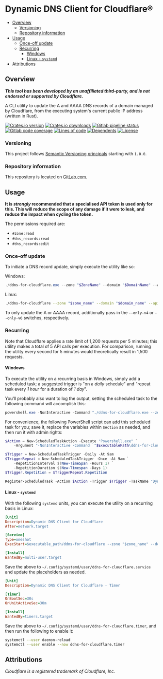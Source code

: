 # Dynamic DNS Client for Cloudflare® <!-- omit in toc -->

- [Overview](#overview)
  - [Versioning](#versioning)
  - [Repository information](#repository-information)
- [Usage](#usage)
  - [Once-off update](#once-off-update)
  - [Recurring](#recurring)
    - [Windows](#windows)
    - [Linux - `systemd`](#linux---systemd)
- [Attributions](#attributions)

## Overview

**_This tool has been developed by an unaffiliated third-party, and is not endorsed or supported by Cloudflare._**

A CLI utility to update the A and AAAA DNS records of a domain managed by Cloudflare, from the executing system's current public IP address (written in Rust).

[![Crates.io version](https://img.shields.io/crates/v/dynamic-dns-client-for-cloudflare?style=for-the-badge)](https://docs.rs/dynamic-dns-client-for-cloudflare/latest/dynamic-dns-client-for-cloudflare/)
[![Crates.io downloads](https://img.shields.io/crates/d/dynamic-dns-client-for-cloudflare?style=for-the-badge)](https://crates.io/crates/dynamic-dns-client-for-cloudflare)
[![Gitlab pipeline status](https://img.shields.io/gitlab/pipeline/Kage-Yami/dynamic-dns-client-for-cloudflare/main?style=for-the-badge)](https://gitlab.com/Kage-Yami/dynamic-dns-client-for-cloudflare/pipelines/main/latest)
[![Gitlab code coverage](https://img.shields.io/gitlab/coverage/Kage-Yami/dynamic-dns-client-for-cloudflare/main?style=for-the-badge)](https://gitlab.com/Kage-Yami/dynamic-dns-client-for-cloudflare)
[![Lines of code](https://img.shields.io/tokei/lines/gitlab/Kage-Yami/dynamic-dns-client-for-cloudflare?style=for-the-badge)](https://gitlab.com/Kage-Yami/dynamic-dns-client-for-cloudflare)
[![Dependents](https://img.shields.io/librariesio/dependent-repos/cargo/dynamic-dns-client-for-cloudflare?style=for-the-badge)](https://libraries.io/cargo/dynamic-dns-client-for-cloudflare)
[![License](https://img.shields.io/crates/l/dynamic-dns-client-for-cloudflare?style=for-the-badge)](https://gitlab.com/Kage-Yami/dynamic-dns-client-for-cloudflare/-/blob/main/LICENSE)

### Versioning

This project follows [Semantic Versioning principals](https://semver.org/) starting with `1.0.0`.

### Repository information

This repository is located on [GitLab.com](https://gitlab.com/Kage-Yami/dynamic-dns-client-for-cloudflare).

## Usage

**It is _strongly_ recommended that a specialised API token is used only for this. This will reduce the scope of any damage if it were to leak, and reduce the impact when cycling the token.**

The permissions required are:
- `#zone:read`
- `#dns_records:read`
- `#dns_records:edit`

### Once-off update

To initiate a DNS record update, simply execute the utility like so:

Windows:

```powershell
./ddns-for-cloudflare.exe --zone "$ZoneName" --domain "$DomainName" --api-token "$ApiToken"
```

Linux:

```sh
./ddns-for-cloudflare --zone "$zone_name" --domain "$domain_name" --api-token "$api_token"
```

To only update the A or AAAA record, additionally pass in the `--only-v4` or `--only-v6` switches, respectively.

### Recurring

Note that Cloudflare applies a rate limit of 1,200 requests per 5 minutes; this utility makes a total of 5 API calls per execution. For comparison, running the utility every second for 5 minutes would theoretically result in 1,500 requests.

#### Windows

To execute the utility on a recurring basis in Windows, simply add a scheduled task; a suggested trigger is "on a *daily* schedule" and "repeat task every *1 hour* for a duration of *1 day*".

You'll probably also want to log the output, setting the scheduled task to the following command will accomplish this:

```powershell
powershell.exe -NonInteractive -Command "./ddns-for-cloudflare.exe --zone '$ZoneName' --domain '$DomainName' --api-token '$ApiToken' *> $LogPath/$((Get-Date).ToString('yyyy-MM-dd HH-mm-ss')).log"
```

For convenience, the following PowerShell script can add this scheduled task for you; save it, replace the variables within `$Action` as needed, and then run it with admin rights:

```powershell
$Action = New-ScheduledTaskAction -Execute "Powershell.exe" `
    -Argument "-NonInteractive -Command `"$ExecutablePath\ddns-for-cloudflare.exe --zone '$ZoneName' --domain '$DomainName' --api-token '$ApiToken' *> $LogPath\`$((Get-Date).ToString('yyyy-MM-dd HH-mm-ss')).log`""

$Trigger = New-ScheduledTaskTrigger -Daily -At 9am
$TriggerRepeat = New-ScheduledTaskTrigger -Once -At 9am `
    -RepetitionInterval $(New-TimeSpan -Hours 1) `
    -RepetitionDuration $(New-Timespan -Days 1)
$Trigger.Repetition = $TriggerRepeat.Repetition

Register-ScheduledTask -Action $Action -Trigger $Trigger -TaskName "Dynamic DNS Client for Cloudflare" -TaskPath "Custom"
```

#### Linux - `systemd`

With the following `systemd` units, you can execute the utility on a recurring basis in Linux:

```ini
[Unit]
Description=Dynamic DNS Client for Cloudflare
After=network.target

[Service]
Type=oneshot
ExecStart=$executable_path/ddns-for-cloudflare --zone "$zone_name" --domain "$domain_name" --api-token "$api_token"

[Install]
WantedBy=multi-user.target
```

Save the above to `~/.config/systemd/user/ddns-for-cloudflare.service` and update the placeholders as needed.

```ini
[Unit]
Description=Dynamic DNS Client for Cloudflare - Timer

[Timer]
OnBootSec=30s
OnUnitActiveSec=30m

[Install]
WantedBy=timers.target
```

Save the above to `~/.config/systemd/user/ddns-for-cloudflare.timer`, and then run the following to enable it:

```sh
systemctl --user daemon-reload
systemctl --user enable --now ddns-for-cloudflare.timer
```

## Attributions

_Cloudflare is a registered trademark of Cloudflare, Inc._
